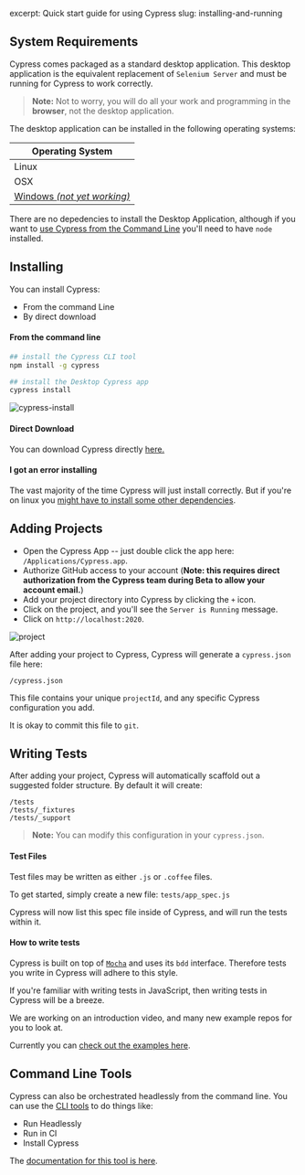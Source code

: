 excerpt: Quick start guide for using Cypress
slug: installing-and-running

## System Requirements

Cypress comes packaged as a standard desktop application. This desktop application is the equivalent replacement of `Selenium Server` and must be running for Cypress to work correctly.

> **Note:** Not to worry, you will do all your work and programming in the **browser**, not the desktop application.

The desktop application can be installed in the following operating systems:

| Operating System |
| ------ |
| Linux |
| OSX |
| [Windows *(not yet working)*](https://github.com/cypress-io/cypress/issues/74) |

There are no depedencies to install the Desktop Application, although if you want to [use Cypress from the Command Line](https://github.com/cypress-io/cypress-cli) you'll need to have `node` installed.

## Installing

You can install Cypress:
* From the command Line
* By direct download

#### From the command line

```bash
## install the Cypress CLI tool
npm install -g cypress

## install the Desktop Cypress app
cypress install
```

![cypress-install](https://cloud.githubusercontent.com/assets/1268976/9279271/5c3826ba-4284-11e5-969b-91b0c27a8dee.gif)

#### Direct Download

You can download Cypress directly [here.](http://download.cypress.io/latest)

#### I got an error installing

The vast majority of the time Cypress will just install correctly. But if you're on linux you [might have to install some other dependencies](http://on.cypress.io/guides/troubleshooting#installation).

## Adding Projects

* Open the Cypress App -- just double click the app here: `/Applications/Cypress.app`.
* Authorize GitHub access to your account (**Note: this requires direct authorization from the Cypress team during Beta to allow your account email.**)
* Add your project directory into Cypress by clicking the `+` icon.
* Click on the project, and you'll see the `Server is Running` message.
* Click on `http://localhost:2020`.

![project](https://cloud.githubusercontent.com/assets/1268976/9286780/adad94b8-42c9-11e5-9a67-df7abb87fac0.gif)

After adding your project to Cypress, Cypress will generate a `cypress.json` file here:

```
/cypress.json
```

This file contains your unique `projectId`, and any specific Cypress configuration you add.

It is okay to commit this file to `git`.

## Writing Tests

After adding your project, Cypress will automatically scaffold out a suggested folder structure. By default it will create:

```
/tests
/tests/_fixtures
/tests/_support
```

> **Note:** You can modify this configuration in your `cypress.json`.

#### Test Files

Test files may be written as either `.js` or `.coffee` files.

To get started, simply create a new file: `tests/app_spec.js`

Cypress will now list this spec file inside of Cypress, and will run the tests within it.

#### How to write tests

Cypress is built on top of [`Mocha`](http://on.cypress.io/guides/bundled-tools#mocha) and uses its `bdd` interface. Therefore tests you write in Cypress will adhere to this style.

If you're familiar with writing tests in JavaScript, then writing tests in Cypress will be a breeze.

We are working on an introduction video, and many new example repos for you to look at.

Currently you can [check out the examples here](http://on.cypress.io/guides/all-example-apps).

## Command Line Tools

Cypress can also be orchestrated headlessly from the command line. You can use the [CLI tools](https://github.com/cypress-io/cypress-cli) to do things like:

- Run Headlessly
- Run in CI
- Install Cypress

The [documentation for this tool is here](https://github.com/cypress-io/cypress-cli).